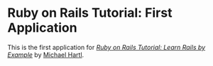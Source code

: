 # Ruby on Rails Tutorial: First Application

This is the first application for [*Ruby on Rails Tutorial: Learn Rails by Example*](http://railstutorial.org/)
by [Michael Hartl](http://MichaelHartl.com/).